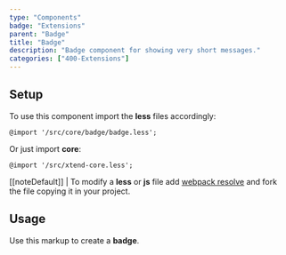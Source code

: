 ```yaml
---
type: "Components"
badge: "Extensions"
parent: "Badge"
title: "Badge"
description: "Badge component for showing very short messages."
categories: ["400-Extensions"]
---
```


## Setup

To use this component import the **less** files accordingly:

```less
@import '/src/core/badge/badge.less';
```

Or just import **core**:

```less
@import '/src/xtend-core.less';
```

[[noteDefault]]
| To modify a **less** or **js** file add [webpack resolve](/introduction/setup#usage-webpack) and fork the file copying it in your project.

## Usage

Use this markup to create a **badge**.

<script type="text/plain" class="language-markup">
  <div class="badge-container">
  
      <div class="badge badge-default">
        <!-- content -->
      </div>
      
      <div class="badge badge-default">
        <!-- content -->
      </div>
      
  </div>
</script>
